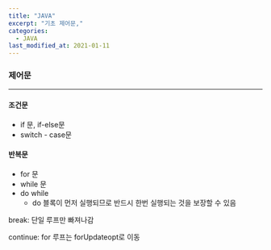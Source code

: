 ```yaml
---
title: "JAVA"
excerpt: "기초 제어문,"
categories:
  - JAVA
last_modified_at: 2021-01-11
---
```


### 제어문

---

#### 조건문

- if 문, if-else문
- switch - case문



#### 반복문

- for 문
- while 문
- do while
  - do 블록이 먼저 실행되므로 반드시 한번 실행되는 것을 보장할 수 있음

break: 단일 루프만 빠져나감

continue: for 루프는 forUpdateopt로 이동

